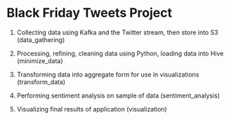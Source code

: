 # Black Friday Tweets Project

1. Collecting data using Kafka and the Twitter stream, then store into S3 (data_gathering)

2. Processing, refining, cleaning data using Python, loading data into Hive (minimize_data)

3. Transforming data into aggregate form for use in visualizations (transform_data)

4. Performing sentiment analysis on sample of data (sentiment_analysis)

5. Visualizing final results of application (visualization)
